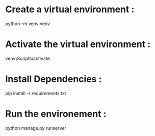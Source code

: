 # Create a virtual environment :

python -m venv venv  

# Activate the virtual environment : 

venv\Scripts\activate 

# Install Dependencies : 

pip install -r requirements.txt 

# Run the environement :

python manage.py runserver
